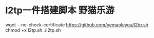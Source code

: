 # l2tp一件搭建脚本 野猫乐游

wget --no-check-certificate https://github.com/yemaoleyou/l2tp.sh  
    chmod +x l2tp.sh
    ./l2tp.sh
